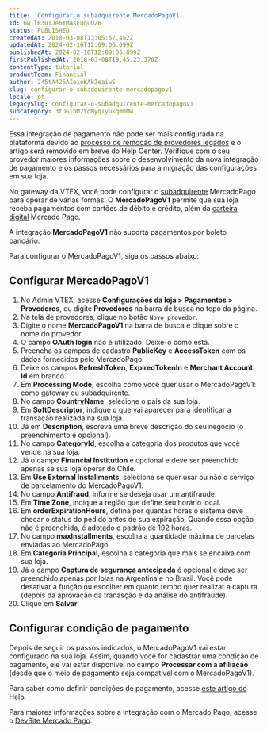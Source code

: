 ```yaml
---
title: 'Configurar o subadquirente MercadoPagoV1'
id: 6wTlR3UTJe6YMAsEuquO26
status: PUBLISHED
createdAt: 2018-03-08T13:05:57.452Z
updatedAt: 2024-02-16T12:09:06.099Z
publishedAt: 2024-02-16T12:09:06.099Z
firstPublishedAt: 2018-03-08T19:45:23.370Z
contentType: tutorial
productTeam: Financial
author: 245tA425AIeioKAk2eaiwS
slug: configurar-o-subadquirente-mercadopagov1
locale: pt
legacySlug: configurar-o-subadquirente-mercadopagov1
subcategory: 3tDGibM2tqMyqIyukqmmMw
---
```


<div class="alert alert-danger">Essa integração de pagamento não pode ser mais configurada na plataforma devido ao <a href="https://help.vtex.com/pt/announcements/conectores-legados-de-pagamentos-serao-descontinuados-em-2024--4R5YIjUu1IWkiOHzXtQU14">processo de remoção de provedores legados</a> e o artigo será removido em breve do Help Center. Verifique com o seu provedor maiores informações sobre o desenvolvimento da nova integração de pagamento e os passos necessários para a migração das configurações em sua loja.</div>

No gateway da VTEX, você pode configurar o [subadquirente](/pt/tutorial/o-que-e-um-subadquirente) MercadoPago para operar de várias formas. O __MercadoPagoV1__ permite que sua loja receba pagamentos com cartões de débito e crédito, além da [carteira digital](/pt/faq/o-que-e-uma-carteira-digital-e-wallet) Mercado Pago.

<div class="alert alert-warning">
A integração <strong>MercadoPagoV1</strong> não suporta pagamentos por boleto bancário.
</div>

Para configurar o MercadoPagoV1, siga os passos abaixo:

## Configurar MercadoPagoV1

1. No Admin VTEX, acesse __Configurações da loja > Pagamentos > Provedores__, ou digite __Provedores__ na barra de busca no topo da página.
2. Na tela de provedores, clique no botão `Novo provedor`.
3. Digite o nome __MercadoPagoV1__ na barra de busca e clique sobre o nome do provedor.
4. O campo __OAuth login__ não é utilizado. Deixe-o como está.
5. Preencha os campos de cadastro __PublicKey__ e __AccessToken__ com os dados fornecidos pelo MercadoPago.
6. Deixe os campos __RefreshToken__, __ExpiredTokenIn__ e __Merchant Account Id__ em branco.
7. Em __Processing Mode__, escolha como você quer usar o MercadoPagoV1: como gateway ou subadquirente.
8. No campo __CountryName__, selecione o país da sua loja.
9. Em __SoftDescriptor__, indique o que vai aparecer para identificar a transação realizada na sua loja.
10. Já em __Description__, escreva uma breve descrição do seu negócio (o preenchimento é opcional).
11. No campo __CategoryId__, escolha a categoria dos produtos que você vende na sua loja.
12. Já o campo __Financial Institution__ é opcional e deve ser preenchido apenas se sua loja operar do Chile.
13. Em __Use External Installments__, selecione se quer usar ou não o serviço de parcelamento do MercadoPagoV1.
14. No campo __Antifraud__, informe se deseja usar um antifraude.
15. Em __Time Zone__, indique a região que define seu horário local.
16. Em __orderExpirationHours__, defina por quantas horas o sistema deve checar o status do pedido antes de sua expiração. Quando essa opção não é preenchida, é adotado o padrão de 192 horas.
17. No campo __maxInstallments__, escolha a quantidade máxima de parcelas enviadas ao MercadoPago.
18. Em __Categoria Principal__, escolha a categoria que mais se encaixa com sua loja.
19. Já o campo __Captura de segurança antecipada__ é opcional e deve ser preenchido apenas por lojas na Argentina e no Brasil. Você pode desativar a função ou escolher em quanto tempo quer realizar a captura (depois da aprovação da tranasção e da análise do antifraude).
20. Clique em __Salvar__.

## Configurar condição de pagamento
Depois de seguir os passos indicados, o MercadoPagoV1 vai estar configurado na sua loja. Assim, quando você for cadastrar uma condição de pagamento, ele vai estar disponível no campo __Processar com a afiliação__ (desde que o meio de pagamento seja compatível com o MercadoPagoV1).

Para saber como definir condições de pagamento, acesse [este artigo do Help](/pt/tutorial/condicoes-de-pagamento).

Para maiores informações sobre a integração com o Mercado Pago, acesse o [DevSite Mercado Pago](https://www.mercadopago.com.br/developers/pt/guides/plugins/unofficial/vtex/gateway-affiliations).
